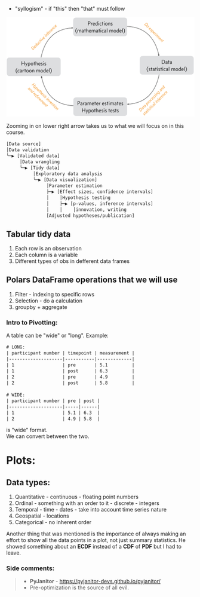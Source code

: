 
- "syllogism" - if "this" then "that" must follow

![cycle of science](./images/cycle_of_science.png)

Zooming in on lower right arrow takes us to what we will focus on in this course.
```
[Data source]
│Data validation
╰─▶ [Validated data]
     │Data wrangling
     ╰─▶ [Tidy data]
          │Exploratory data analysis
          ╰─▶ [Data visualization]
               │Parameter estimation
               ├─▶ [Effect sizes, confidence intervals]
               │    │Hypothesis testing
               │    ├─▶ [p-values, inference intervals]
               │    │    │innovation, writing
               [Adjusted hypotheses/publication]
```


## Tabular tidy data
1. Each row is an observation
2. Each column is a variable
3. Different types of obs in defferent data frames

## Polars DataFrame operations that we will use
1. Filter - indexing to specific rows
2. Selection - do a calculation
3. groupby + aggregate

### Intro to Pivotting:
A table can be "wide" or "long".
Example:
```
# LONG:
| participant number | timepoint | measurement |
|--------------------|-----------|-------------|
| 1                  | pre       | 5.1         |
| 1                  | post      | 6.3         |
| 2                  | pre       | 4.9         |
| 2                  | post      | 5.8         |

# WIDE:
| participant number | pre | post |
|--------------------|-----|------|
| 1                  | 5.1 | 6.3  |
| 2                  | 4.9 | 5.8  |
```
is "wide" format.<br>
We can convert between the two.

# Plots:
## Data types:
1. Quantitative - continuous - floating point numbers
2. Ordinal - something with an order to it - discrete - integers
3. Temporal - time - dates - take into account time series nature
4. Geospatial - locations
5. Categorical - no inherent order

Another thing that was mentioned is the importance of always making an effort to show all the data points in a plot, not just summary statistics. He showed something about an **ECDF** instead of a **CDF** of **PDF** but I had to leave.

### Side comments:
> - **PyJanitor** - https://pyjanitor-devs.github.io/pyjanitor/
> - Pre-optimization is the source of all evil.
